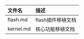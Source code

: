 |文件名                                  |描述|
|:-----                                  |:----|
|flash.md                                |flash插件移植文档|
|kernel.md                               |核心功能移植文档|